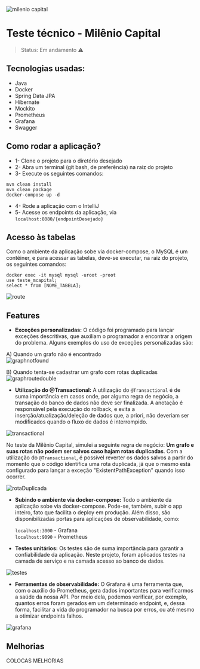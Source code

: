 ![milenio capital](https://user-images.githubusercontent.com/80921933/166538142-3d177de7-8596-4ebf-a9c4-997287fa70f1.png)
# Teste técnico - Milênio Capital

>Status: Em andamento ⚠️

## Tecnologias usadas:

+ Java
+ Docker
+ Spring Data JPA
+ Hibernate
+ Mockito
+ Prometheus
+ Grafana
+ Swagger

## Como rodar a aplicação?

+ 1- Clone o projeto para o diretório desejado
+ 2- Abra um terminal (git bash, de preferência) na raiz do projeto
+ 3- Execute os seguintes comandos:
```
mvn clean install
mvn clean package
docker-compose up -d
```

+ 4- Rode a aplicação com o IntelliJ
+ 5- Acesse os endpoints da aplicação, via `localhost:8080/{endpointDesejado}`

## Acesso às tabelas

Como o ambiente da aplicação sobe via docker-compose, o MySQL é um contêiner, e para acessar as tabelas, deve-se executar, na raiz do projeto, os seguintes comandos:
```
docker exec -it mysql mysql -uroot -proot
use teste_mcapital;
select * from [NOME_TABELA];
```
![route](https://user-images.githubusercontent.com/80921933/166553435-f53c0c8f-e51b-4bde-820d-ae0054972360.png)



## Features

+ <b>Exceções personalizadas:</b> O código foi programado para lançar exceções descritivas, que auxiliam o programador a encontrar a origem do problema. Alguns exemplos do uso de exceções personalizadas são:

A) Quando um grafo não é encontrado<br>
![graphnotfound](https://user-images.githubusercontent.com/80921933/166590562-620bc102-6799-41cb-9317-abefafa0cd8c.png)


B) Quando tenta-se cadastrar um grafo com rotas duplicadas<br>
![graphroutedouble](https://user-images.githubusercontent.com/80921933/166589874-376810b4-0917-4df2-bb87-3e91be9bef57.png)

+ <b>Utilização do @Transactional:</b> A utilização do `@Transactional` é de suma importância em casos onde, por alguma regra de negócio, a transação do banco de dados não deve ser finalizada. A anotação é responsável pela execução do rollback, e evita a inserção/atualização/deleção de dados que, a priori, não deveriam ser modificados quando o fluxo de dados é interrompido.

![transactional](https://user-images.githubusercontent.com/80921933/166587537-c6b8b546-1e8e-48b2-a037-64293292d550.png)

No teste da Milênio Capital, simulei a seguinte regra de negócio: <b>Um grafo e suas rotas não podem ser salvos caso hajam rotas duplicadas</b>. Com a utilização do `@Transactional`, é possível reverter os dados salvos a partir do momento que o código identifica uma rota duplicada, já que o mesmo está configurado para lançar a exceção "ExistentPathException" quando isso ocorrer.

![rotaDuplicada](https://user-images.githubusercontent.com/80921933/166587693-419b4280-e6bc-4cc3-a913-39d00f046f40.png)


+ <b>Subindo o ambiente via docker-compose:</b> Todo o ambiente da aplicação sobe via docker-compose. Pode-se, também, subir o app inteiro, fato que facilita o deploy em produção. Além disso, são disponibilizadas portas para aplicações de observabilidade, como:

  `localhost:3000` - Grafana <br>
  `localhost:9090` - Prometheus
  
+ <b>Testes unitários:</b> Os testes são de suma importância para garantir a confiabilidade da aplicação. Neste projeto, foram aplicados testes na camada de serviço e na camada acesso ao banco de dados.

![testes](https://user-images.githubusercontent.com/80921933/166562548-fd0a521b-c8fa-4921-b867-f69a3a3fc77b.png)


+ <b>Ferramentas de observabilidade:</b> O Grafana é uma ferramenta que, com o auxílio do Prometheus, gera dados importantes para verificarmos a saúde da nossa API. Por meio dela, podemos verificar, por exemplo, quantos erros foram gerados em um determinado endpoint, e, dessa forma, facilitar a vida do programador na busca por erros, ou até mesmo a otimizar endpoints falhos.

![grafana](https://user-images.githubusercontent.com/80921933/166597018-5c15e9b5-ba1a-48e1-bc92-2a7cc682bb7a.png)


## Melhorias

COLOCAS MELHORIAS
